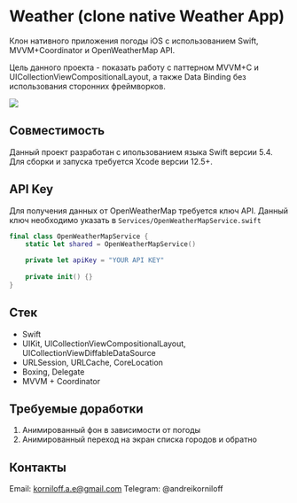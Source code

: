 # Weather (clone native Weather App)
Клон нативного приложения погоды iOS с использованием Swift, MVVM+Coordinator и OpenWeatherMap API.

Цель данного проекта - показать работу с паттерном MVVM+C и UICollectionViewCompositionalLayout, а также Data Binding без использования сторонних фреймворков.

![](weather-demo.gif)

## Совместимость
Данный проект разработан с ипользованием языка Swift версии 5.4.
Для сборки и запуска требуется Xcode версии 12.5+.

## API Key
Для получения данных от OpenWeatherMap требуется ключ API. 
Данный ключ необходимо указать в `Services/OpenWeatherMapService.swift`

```swift
final class OpenWeatherMapService {
    static let shared = OpenWeatherMapService()

    private let apiKey = "YOUR API KEY"
    
    private init() {}
}
```

## Стек
- Swift
- UIKit, UICollectionViewCompositionalLayout, UICollectionViewDiffableDataSource
- URLSession, URLCache, CoreLocation
- Boxing, Delegate
- MVVM + Coordinator

## Требуемые доработки
1. Анимированный фон в зависимости от погоды
2. Анимированный переход на экран списка городов и обратно

## Контакты
Email: korniloff.a.e@gmail.com
Telegram: @andreikorniloff